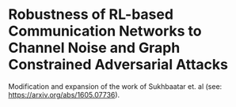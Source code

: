 # Robustness of RL-based Communication Networks to Channel Noise and Graph Constrained Adversarial Attacks

Modification and expansion of the work of Sukhbaatar et. al (see: <https://arxiv.org/abs/1605.07736>). 


